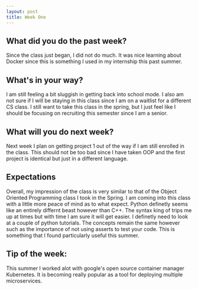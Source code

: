 ```yaml
---
layout: post
title: Week One
---
```


## What did you do the past week?
Since the class just began, I did not do much. It was nice learning about Docker since this is something I used in my internship this past summer.

## What's in your way?
I am still feeling a bit sluggish in getting back into school mode. I also am not sure if I will be staying in this class since I am on a waitlist for a different CS class. I still want to take this class in the spring, but I just feel like I should be focusing on recruiting this semester since I am a senior.

## What will you do next week?
Next week I plan on getting project 1 out of the way if I am still enrolled in the class. This should not be too bad since I have taken OOP and the first project is identical but just in a different language.

## Expectations
Overall, my impression of the class is very similar to that of the Object Oriented Programming class I took in the Spring. I am coming into this class with a little more peace of mind as to what expect. Python definetly seems like an entirely differnt beast however than C++. The syntax king of trips me up at times but with time I am sure it will get easier. I definetly need to look at a couple of python tutorials. The concepts remain the same however such as the importance of not using asserts to test your code. This is something that I found particularly useful this summer.

## Tip of the week:
This summer I worked alot with google's open source container manager Kubernetes. It is becoming really popular as a tool for deploying multiple  microservices. 
